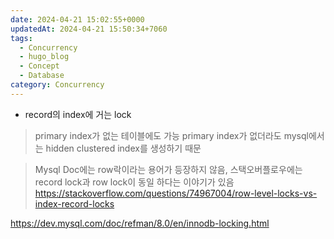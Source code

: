```yaml
---
date: 2024-04-21 15:02:55+0000
updatedAt: 2024-04-21 15:50:34+7060
tags:
  - Concurrency
  - hugo_blog
  - Concept
  - Database
category: Concurrency
---
```

- record의 index에 거는 lock

> primary index가 없는 테이블에도 가능
> primary index가 없더라도 mysql에서는 hidden clustered index를 생성하기 때문


> Mysql Doc에는 row락이라는 용어가 등장하지 않음,
> 스택오버플로우에는 record lock과 row lock이 동일 하다는 이야기가 있음
> https://stackoverflow.com/questions/74967004/row-level-locks-vs-index-record-locks


https://dev.mysql.com/doc/refman/8.0/en/innodb-locking.html